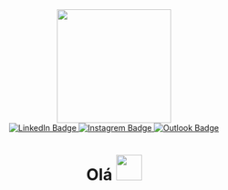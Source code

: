 <div id="header" align="center">
  <img src="https://media.giphy.com/media/jdPMeyv9rn0hZHh8n9/giphy.gif" width="200"/>
  <div id="badges">
    <a href="your-linkedin-URL">
      <img src="https://img.shields.io/badge/LinkedIn-blue?style=plastic&logo=linkedin&logoColor=white" alt="LinkedIn Badge"/>
    </a>
    <a href="your-youtube-URL">
      <img src="https://img.shields.io/badge/Instagram-blueviolet?style=plastic&logo=instagram&logoColor=white" alt="Instagrem Badge"/>
    </a>
    <a href="your-twitter-URL">
      <img src="https://img.shields.io/badge/Email-red?style=plastic&logo=microsoftoutlook&logoColor=white" alt="Outlook Badge"/>
    </a>
  </div>
  <img src="https://komarev.com/ghpvc/?username=Wemerson-ferr&style=social&color=success" alt=""/>
  <h1>
     Olá
     <img src="https://media.giphy.com/media/w1OBpBd7kJqHrJnJ13/giphy.gif" width="45px"/>
  </h1>
</div>
